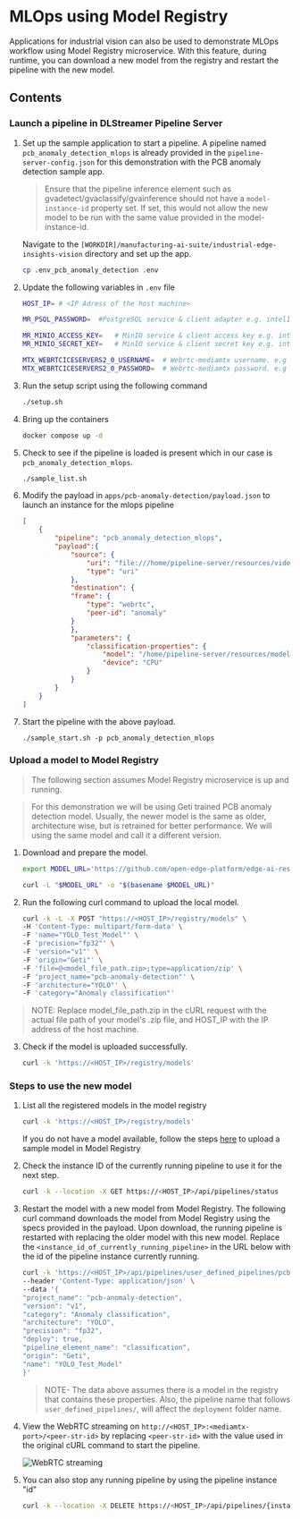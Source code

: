 # MLOps using Model Registry
Applications for industrial vision can also be used to demonstrate MLOps workflow using Model Registry microservice.
With this feature, during runtime, you can download a new model from the registry and restart the pipeline with the new model.

## Contents

### Launch a pipeline in DLStreamer Pipeline Server
1.  Set up the sample application to start a pipeline. A pipeline named `pcb_anomaly_detection_mlops` is already provided in the `pipeline-server-config.json` for this demonstration with the PCB anomaly detection sample app.

    > Ensure that the pipeline inference element such as gvadetect/gvaclassify/gvainference should not have a `model-instance-id` property set. If set, this would not allow the new model to be run with the same value provided in the model-instance-id.

    Navigate to the `[WORKDIR]/manufacturing-ai-suite/industrial-edge-insights-vision` directory and set up the app.
    ```sh
    cp .env_pcb_anomaly_detection .env
    ```
2. Update the following variables in `.env` file
    ``` sh
    HOST_IP= # <IP Adress of the host machine>

    MR_PSQL_PASSWORD=  #PostgreSQL service & client adapter e.g. intel1234

    MR_MINIO_ACCESS_KEY=   # MinIO service & client access key e.g. intel1234
    MR_MINIO_SECRET_KEY=   # MinIO service & client secret key e.g. intel1234

    MTX_WEBRTCICESERVERS2_0_USERNAME=  # Webrtc-mediamtx username. e.g intel1234
    MTX_WEBRTCICESERVERS2_0_PASSWORD=  # Webrtc-mediamtx password. e.g intel1234
    ```
3. Run the setup script using the following command
    ```sh
    ./setup.sh
    ```
4. Bring up the containers
    ```sh
    docker compose up -d
    ```
5. Check to see if the pipeline is loaded is present which in our case is `pcb_anomaly_detection_mlops`.
    ```sh
    ./sample_list.sh
    ```
6. Modify the payload in `apps/pcb-anomaly-detection/payload.json` to launch an instance for the mlops pipeline
    ```json
    [
        {
            "pipeline": "pcb_anomaly_detection_mlops",
            "payload":{
                "source": {
                    "uri": "file:///home/pipeline-server/resources/videos/anomalib_pcb_test.avi",
                    "type": "uri"
                },
                "destination": {
                "frame": {
                    "type": "webrtc",
                    "peer-id": "anomaly"
                }
                },
                "parameters": {
                    "classification-properties": {
                        "model": "/home/pipeline-server/resources/models/pcb-anomaly-detection/deployment/Anomaly classification/model/model.xml",
                        "device": "CPU"
                    }
                }
            }
        }
    ]
    ```
7. Start the pipeline with the above payload.
    ```
    ./sample_start.sh -p pcb_anomaly_detection_mlops
    ```

    
### Upload a model to Model Registry

   > The following section assumes Model Registry microservice is up and running. 

   > For this demonstration we will be using Geti trained PCB anomaly detection model. Usually, the newer model is the same as older, architecture wise, but is retrained for better performance. We will using the same model and call it a different version.

1.  Download and prepare the model.
    ```sh
    export MODEL_URL='https://github.com/open-edge-platform/edge-ai-resources/raw/2d63ba48e2ac3c09339f27c32267bb026e146175/models/pcb-anomaly-detection.zip'
    
    curl -L "$MODEL_URL" -o "$(basename $MODEL_URL)"
    ```

2.  Run the following curl command to upload the local model. 
    ```sh
    curl -k -L -X POST "https://<HOST_IP>/registry/models" \
    -H 'Content-Type: multipart/form-data' \
    -F 'name="YOLO_Test_Model"' \
    -F 'precision="fp32"' \
    -F 'version="v1"' \
    -F 'origin="Geti"' \
    -F 'file=@<model_file_path.zip>;type=application/zip' \
    -F 'project_name="pcb-anomaly-detection"' \
    -F 'architecture="YOLO"' \
    -F 'category="Anomaly classification"'
    ```
   > NOTE: Replace model_file_path.zip in the cURL request with the actual file path of your model's .zip file, and HOST_IP with the IP address of the host machine.

3. Check if the model is uploaded successfully.

    ```sh
    curl -k 'https://<HOST_IP>/registry/models'
    ```

### Steps to use the new model

1. List all the registered models in the model registry
    ```sh
    curl -k 'https://<HOST_IP>/registry/models'
    ```
    If you do not have a model available, follow the steps [here](#upload-a-model-to-model-registry) to upload a sample model in Model Registry

2. Check the instance ID of the currently running pipeline to use it for the next step.
   ```sh
   curl -k --location -X GET https://<HOST_IP>/api/pipelines/status
   ```

3. Restart the model with a new model from Model Registry.
    The following curl command downloads the model from Model Registry using the specs provided in the payload. Upon download, the running pipeline is restarted with replacing the older model with this new model. Replace the `<instance_id_of_currently_running_pipeline>` in the URL below with the id of the pipeline instance currently running.
    ```sh
    curl -k 'https://<HOST_IP>/api/pipelines/user_defined_pipelines/pcb_anomaly_detection_mlops/{instance_id_of_currently_running_pipeline}/models' \
    --header 'Content-Type: application/json' \
    --data '{
    "project_name": "pcb-anomaly-detection",
    "version": "v1",
    "category": "Anomaly classification",
    "architecture": "YOLO",
    "precision": "fp32",
    "deploy": true,
    "pipeline_element_name": "classification",
    "origin": "Geti",
    "name": "YOLO_Test_Model"
    }'
   ```

    > NOTE- The data above assumes there is a model in the registry that contains these properties. Also, the pipeline name that follows `user_defined_pipelines/`, will affect the `deployment` folder name.

4. View the WebRTC streaming on `http://<HOST_IP>:<mediamtx-port>/<peer-str-id>` by replacing `<peer-str-id>` with the value used in the original cURL command to start the pipeline.

    ![WebRTC streaming](./images/webrtc-streaming.png)

5. You can also stop any running pipeline by using the pipeline instance "id"
   ```sh
   curl -k --location -X DELETE https://<HOST_IP>/api/pipelines/{instance_id}
   ```
